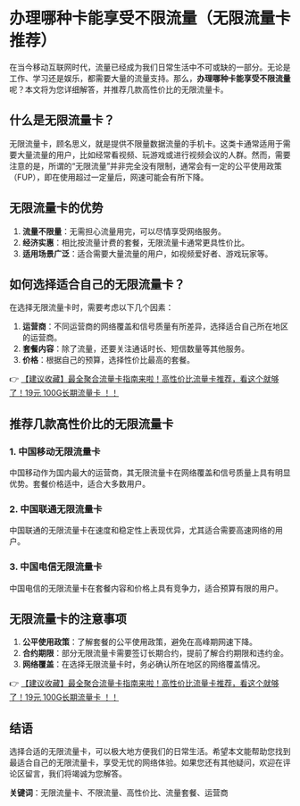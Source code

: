 # 办理哪种卡能享受不限流量（无限流量卡推荐）

在当今移动互联网时代，流量已经成为我们日常生活中不可或缺的一部分。无论是工作、学习还是娱乐，都需要大量的流量支持。那么，**办理哪种卡能享受不限流量**呢？本文将为您详细解答，并推荐几款高性价比的无限流量卡。

## 什么是无限流量卡？

无限流量卡，顾名思义，就是提供不限量数据流量的手机卡。这类卡通常适用于需要大量流量的用户，比如经常看视频、玩游戏或进行视频会议的人群。然而，需要注意的是，所谓的“无限流量”并非完全没有限制，通常会有一定的公平使用政策（FUP），即在使用超过一定量后，网速可能会有所下降。

## 无限流量卡的优势

1. **流量不限量**：无需担心流量用完，可以尽情享受网络服务。
2. **经济实惠**：相比按流量计费的套餐，无限流量卡通常更具性价比。
3. **适用场景广泛**：适合需要大量流量的用户，如视频爱好者、游戏玩家等。

## 如何选择适合自己的无限流量卡？

在选择无限流量卡时，需要考虑以下几个因素：

1. **运营商**：不同运营商的网络覆盖和信号质量有所差异，选择适合自己所在地区的运营商。
2. **套餐内容**：除了流量，还要关注通话时长、短信数量等其他服务。
3. **价格**：根据自己的预算，选择性价比最高的套餐。

👉 [【建议收藏】最全聚合流量卡指南来啦！高性价比流量卡推荐，看这个就够了！19元 100G长期流量卡 ！！](https://bit.ly/Liuliangka)

## 推荐几款高性价比的无限流量卡

### 1. 中国移动无限流量卡
中国移动作为国内最大的运营商，其无限流量卡在网络覆盖和信号质量上具有明显优势。套餐价格适中，适合大多数用户。

### 2. 中国联通无限流量卡
中国联通的无限流量卡在速度和稳定性上表现优异，尤其适合需要高速网络的用户。

### 3. 中国电信无限流量卡
中国电信的无限流量卡在套餐内容和价格上具有竞争力，适合预算有限的用户。

## 无限流量卡的注意事项

1. **公平使用政策**：了解套餐的公平使用政策，避免在高峰期网速下降。
2. **合约期限**：部分无限流量卡需要签订长期合约，提前了解合约期限和违约金。
3. **网络覆盖**：在选择无限流量卡时，务必确认所在地区的网络覆盖情况。

👉 [【建议收藏】最全聚合流量卡指南来啦！高性价比流量卡推荐，看这个就够了！19元 100G长期流量卡 ！！](https://bit.ly/Liuliangka)

## 结语

选择合适的无限流量卡，可以极大地方便我们的日常生活。希望本文能帮助您找到最适合自己的无限流量卡，享受无忧的网络体验。如果您还有其他疑问，欢迎在评论区留言，我们将竭诚为您解答。

**关键词**：无限流量卡、不限流量、高性价比、流量套餐、运营商